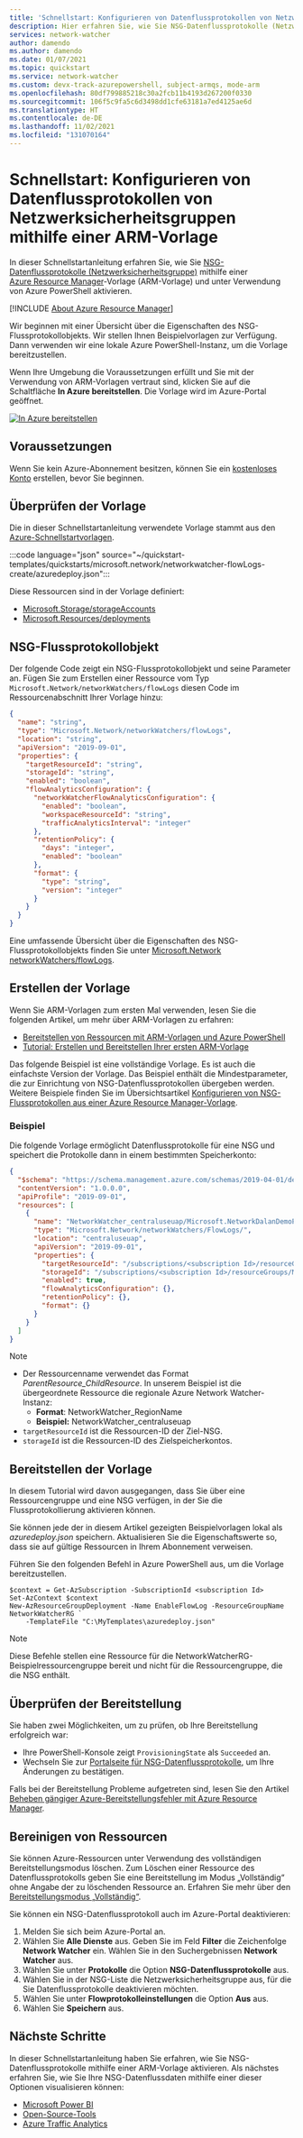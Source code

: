 ```yaml
---
title: 'Schnellstart: Konfigurieren von Datenflussprotokollen von Netzwerksicherheitsgruppen mithilfe einer Azure Resource Manager-Vorlage (ARM-Vorlage)'
description: Hier erfahren Sie, wie Sie NSG-Datenflussprotokolle (Netzwerksicherheitsgruppe) programmgesteuert mithilfe einer Azure Resource Manager-Vorlage (ARM-Vorlage) und unter Verwendung von Azure PowerShell aktivieren.
services: network-watcher
author: damendo
ms.author: damendo
ms.date: 01/07/2021
ms.topic: quickstart
ms.service: network-watcher
ms.custom: devx-track-azurepowershell, subject-armqs, mode-arm
ms.openlocfilehash: 80df799885218c30a2fcb11b4193d267200f0330
ms.sourcegitcommit: 106f5c9fa5c6d3498dd1cfe63181a7ed4125ae6d
ms.translationtype: HT
ms.contentlocale: de-DE
ms.lasthandoff: 11/02/2021
ms.locfileid: "131070164"
---
```

# <a name="quickstart-configure-network-security-group-flow-logs-by-using-an-arm-template"></a>Schnellstart: Konfigurieren von Datenflussprotokollen von Netzwerksicherheitsgruppen mithilfe einer ARM-Vorlage

In dieser Schnellstartanleitung erfahren Sie, wie Sie [NSG-Datenflussprotokolle (Netzwerksicherheitsgruppe)](network-watcher-nsg-flow-logging-overview.md) mithilfe einer [Azure Resource Manager](../azure-resource-manager/management/overview.md)-Vorlage (ARM-Vorlage) und unter Verwendung von Azure PowerShell aktivieren.

[!INCLUDE [About Azure Resource Manager](../../includes/resource-manager-quickstart-introduction.md)]

Wir beginnen mit einer Übersicht über die Eigenschaften des NSG-Flussprotokollobjekts. Wir stellen Ihnen Beispielvorlagen zur Verfügung. Dann verwenden wir eine lokale Azure PowerShell-Instanz, um die Vorlage bereitzustellen.

Wenn Ihre Umgebung die Voraussetzungen erfüllt und Sie mit der Verwendung von ARM-Vorlagen vertraut sind, klicken Sie auf die Schaltfläche **In Azure bereitstellen**. Die Vorlage wird im Azure-Portal geöffnet.

[![In Azure bereitstellen](../media/template-deployments/deploy-to-azure.svg)](https://portal.azure.com/#create/Microsoft.Template/uri/https%3A%2F%2Fraw.githubusercontent.com%2FAzure%2Fazure-quickstart-templates%2Fmaster%2Fquickstarts%2Fmicrosoft.network%2Fnetworkwatcher-flowLogs-create%2Fazuredeploy.json)

## <a name="prerequisites"></a>Voraussetzungen

Wenn Sie kein Azure-Abonnement besitzen, können Sie ein [kostenloses Konto](https://azure.microsoft.com/free/?WT.mc_id=A261C142F) erstellen, bevor Sie beginnen.

## <a name="review-the-template"></a>Überprüfen der Vorlage

Die in dieser Schnellstartanleitung verwendete Vorlage stammt aus den [Azure-Schnellstartvorlagen](https://azure.microsoft.com/resources/templates/networkwatcher-flowlogs-create/).

:::code language="json" source="~/quickstart-templates/quickstarts/microsoft.network/networkwatcher-flowLogs-create/azuredeploy.json":::

Diese Ressourcen sind in der Vorlage definiert:

- [Microsoft.Storage/storageAccounts](/azure/templates/microsoft.storage/storageaccounts)
- [Microsoft.Resources/deployments](/azure/templates/microsoft.resources/deployments)

## <a name="nsg-flow-logs-object"></a>NSG-Flussprotokollobjekt

Der folgende Code zeigt ein NSG-Flussprotokollobjekt und seine Parameter an. Fügen Sie zum Erstellen einer Ressource vom Typ `Microsoft.Network/networkWatchers/flowLogs` diesen Code im Ressourcenabschnitt Ihrer Vorlage hinzu:

```json
{
  "name": "string",
  "type": "Microsoft.Network/networkWatchers/flowLogs",
  "location": "string",
  "apiVersion": "2019-09-01",
  "properties": {
    "targetResourceId": "string",
    "storageId": "string",
    "enabled": "boolean",
    "flowAnalyticsConfiguration": {
      "networkWatcherFlowAnalyticsConfiguration": {
        "enabled": "boolean",
        "workspaceResourceId": "string",
        "trafficAnalyticsInterval": "integer"
      },
      "retentionPolicy": {
        "days": "integer",
        "enabled": "boolean"
      },
      "format": {
        "type": "string",
        "version": "integer"
      }
    }
  }
}
```

Eine umfassende Übersicht über die Eigenschaften des NSG-Flussprotokollobjekts finden Sie unter [Microsoft.Network networkWatchers/flowLogs](/azure/templates/microsoft.network/networkwatchers/flowlogs).

## <a name="create-your-template"></a>Erstellen der Vorlage

Wenn Sie ARM-Vorlagen zum ersten Mal verwenden, lesen Sie die folgenden Artikel, um mehr über ARM-Vorlagen zu erfahren:

- [Bereitstellen von Ressourcen mit ARM-Vorlagen und Azure PowerShell](../azure-resource-manager/templates/deploy-powershell.md#deploy-local-template)
- [Tutorial: Erstellen und Bereitstellen Ihrer ersten ARM-Vorlage](../azure-resource-manager/templates/template-tutorial-create-first-template.md)

Das folgende Beispiel ist eine vollständige Vorlage. Es ist auch die einfachste Version der Vorlage. Das Beispiel enthält die Mindestparameter, die zur Einrichtung von NSG-Datenflussprotokollen übergeben werden. Weitere Beispiele finden Sie im Übersichtsartikel [Konfigurieren von NSG-Flussprotokollen aus einer Azure Resource Manager-Vorlage](network-watcher-nsg-flow-logging-azure-resource-manager.md).

### <a name="example"></a>Beispiel

Die folgende Vorlage ermöglicht Datenflussprotokolle für eine NSG und speichert die Protokolle dann in einem bestimmten Speicherkonto:

```json
{
  "$schema": "https://schema.management.azure.com/schemas/2019-04-01/deploymentTemplate.json#",
  "contentVersion": "1.0.0.0",
  "apiProfile": "2019-09-01",
  "resources": [
    {
      "name": "NetworkWatcher_centraluseuap/Microsoft.NetworkDalanDemoPerimeterNSG",
      "type": "Microsoft.Network/networkWatchers/FlowLogs/",
      "location": "centraluseuap",
      "apiVersion": "2019-09-01",
      "properties": {
        "targetResourceId": "/subscriptions/<subscription Id>/resourceGroups/DalanDemo/providers/Microsoft.Network/networkSecurityGroups/PerimeterNSG",
        "storageId": "/subscriptions/<subscription Id>/resourceGroups/MyCanaryFlowLog/providers/Microsoft.Storage/storageAccounts/storagev2ira",
        "enabled": true,
        "flowAnalyticsConfiguration": {},
        "retentionPolicy": {},
        "format": {}
      }
    }
  ]
}
```

> [!NOTE]
> - Der Ressourcenname verwendet das Format _ParentResource_ChildResource_. In unserem Beispiel ist die übergeordnete Ressource die regionale Azure Network Watcher-Instanz:
>    - **Format**: NetworkWatcher_RegionName
>    - **Beispiel:** NetworkWatcher_centraluseuap
> - `targetResourceId` ist die Ressourcen-ID der Ziel-NSG.
> - `storageId` ist die Ressourcen-ID des Zielspeicherkontos.

## <a name="deploy-the-template"></a>Bereitstellen der Vorlage

In diesem Tutorial wird davon ausgegangen, dass Sie über eine Ressourcengruppe und eine NSG verfügen, in der Sie die Flussprotokollierung aktivieren können.

Sie können jede der in diesem Artikel gezeigten Beispielvorlagen lokal als *azuredeploy.json* speichern. Aktualisieren Sie die Eigenschaftswerte so, dass sie auf gültige Ressourcen in Ihrem Abonnement verweisen.

Führen Sie den folgenden Befehl in Azure PowerShell aus, um die Vorlage bereitzustellen.

```azurepowershell-interactive
$context = Get-AzSubscription -SubscriptionId <subscription Id>
Set-AzContext $context
New-AzResourceGroupDeployment -Name EnableFlowLog -ResourceGroupName NetworkWatcherRG `
    -TemplateFile "C:\MyTemplates\azuredeploy.json"
```

> [!NOTE]
> Diese Befehle stellen eine Ressource für die NetworkWatcherRG-Beispielressourcengruppe bereit und nicht für die Ressourcengruppe, die die NSG enthält.

## <a name="validate-the-deployment"></a>Überprüfen der Bereitstellung

Sie haben zwei Möglichkeiten, um zu prüfen, ob Ihre Bereitstellung erfolgreich war:

- Ihre PowerShell-Konsole zeigt `ProvisioningState` als `Succeeded` an.
- Wechseln Sie zur [Portalseite für NSG-Datenflussprotokolle](https://ms.portal.azure.com/#blade/Microsoft_Azure_Network/NetworkWatcherMenuBlade/flowLogs), um Ihre Änderungen zu bestätigen.

Falls bei der Bereitstellung Probleme aufgetreten sind, lesen Sie den Artikel [Beheben gängiger Azure-Bereitstellungsfehler mit Azure Resource Manager](../azure-resource-manager/templates/common-deployment-errors.md).

## <a name="clean-up-resources"></a>Bereinigen von Ressourcen

Sie können Azure-Ressourcen unter Verwendung des vollständigen Bereitstellungsmodus löschen. Zum Löschen einer Ressource des Datenflussprotokolls geben Sie eine Bereitstellung im Modus „Vollständig“ ohne Angabe der zu löschenden Ressource an. Erfahren Sie mehr über den [Bereitstellungsmodus „Vollständig“](../azure-resource-manager/templates/deployment-modes.md#complete-mode).

Sie können ein NSG-Datenflussprotokoll auch im Azure-Portal deaktivieren:

1. Melden Sie sich beim Azure-Portal an.
1. Wählen Sie **Alle Dienste** aus. Geben Sie im Feld **Filter** die Zeichenfolge **Network Watcher** ein. Wählen Sie in den Suchergebnissen **Network Watcher** aus.
1. Wählen Sie unter **Protokolle** die Option **NSG-Datenflussprotokolle** aus.
1. Wählen Sie in der NSG-Liste die Netzwerksicherheitsgruppe aus, für die Sie Datenflussprotokolle deaktivieren möchten.
1. Wählen Sie unter **Flowprotokolleinstellungen** die Option **Aus** aus.
1. Wählen Sie **Speichern** aus.

## <a name="next-steps"></a>Nächste Schritte

In dieser Schnellstartanleitung haben Sie erfahren, wie Sie NSG-Datenflussprotokolle mithilfe einer ARM-Vorlage aktivieren. Als nächstes erfahren Sie, wie Sie Ihre NSG-Datenflussdaten mithilfe einer dieser Optionen visualisieren können:

- [Microsoft Power BI](network-watcher-visualize-nsg-flow-logs-power-bi.md)
- [Open-Source-Tools](network-watcher-visualize-nsg-flow-logs-open-source-tools.md)
- [Azure Traffic Analytics](traffic-analytics.md)
